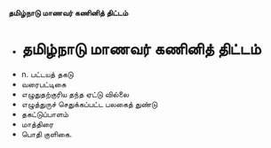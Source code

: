 **தமிழ்நாடு மாணவர் கணினித் திட்டம்**
- # தமிழ்நாடு மாணவர் கணினித் திட்டம்
- n. பட்டயத் தகடு
- வரைபட்டிகை
- எழுதுதற்குரிய தந்த ஏட்டு வில்லை
- எழுத்துருச் செதுக்கப்பட்ட பலகைத் துண்டு
- தகட்டுப்பாளம்
- மாத்திரை
- பொதி குளிகை.

